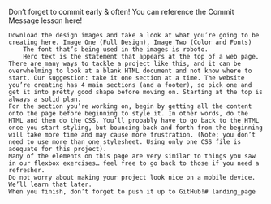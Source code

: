 

Don’t forget to commit early & often! You can reference the Commit Message lesson here!

    Download the design images and take a look at what you’re going to be creating here. Image One (Full Design), Image Two (Color and Fonts)
        The font that’s being used in the images is roboto.
        Hero text is the statement that appears at the top of a web page.
    There are many ways to tackle a project like this, and it can be overwhelming to look at a blank HTML document and not know where to start. Our suggestion: take it one section at a time. The website you’re creating has 4 main sections (and a footer), so pick one and get it into pretty good shape before moving on. Starting at the top is always a solid plan.
    For the section you’re working on, begin by getting all the content onto the page before beginning to style it. In other words, do the HTML and then do the CSS. You’ll probably have to go back to the HTML once you start styling, but bouncing back and forth from the beginning will take more time and may cause more frustration. (Note: you don’t need to use more than one stylesheet. Using only one CSS file is adequate for this project).
    Many of the elements on this page are very similar to things you saw in our flexbox exercises… feel free to go back to those if you need a refresher.
    Do not worry about making your project look nice on a mobile device. We’ll learn that later.
    When you finish, don’t forget to push it up to GitHub!# landing_page
